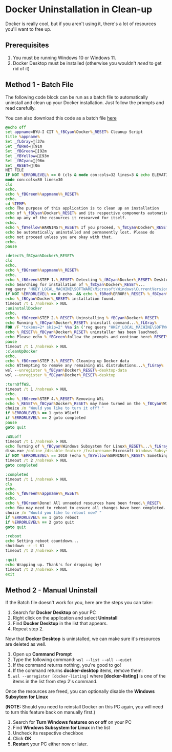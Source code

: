 # Docker Uninstallation in Clean-up
Docker is really cool, but if you aren't using it, there's a lot of resources you'll want to free up.

## Prerequisites
1. You must be running Windows 10 or Windows 11.
2. Docker Desktop must be installed (otherwise you wouldn't _need_ to get rid of it)

## Method 1 - Batch File
The following code block can be run as a batch file to automatically uninstall and clean up your Docker 
installation. Just follow the prompts and read carefully.

You can also download this code as a batch file [here](https://github.com/CalebSalyards/docker-automations/releases/latest)
```bat
@echo off
set appname=BYU-I CIT %_fBCyan%Docker%_RESET% Cleanup Script
title %appname%
Set _fLGray=[37m
Set _fBRed=[91m
Set _fBGreen=[92m
Set _fBYellow=[93m
Set _fBCyan=[96m
Set _RESET=[0m
NET FILE
IF NOT %ERRORLEVEL% == 0 (cls & mode con:cols=32 lines=3 & echo ELEVATING SCRIPT & powershell "Start-Process -FilePath '%0' -Verb RunAs" & exit)
mode con:cols=80 lines=30
cls
echo.
echo %_fBGreen%%appname%%_RESET%
echo.
cd %TEMP%
echo The purpose of this application is to clean up an installation 
echo of %_fBCyan%Docker%_RESET% and its respective components automatically to free 
echo up any of the resources it researved for itself.
echo.
echo %_fBYellow%WARNING!%_RESET% If you proceed, %_fBCyan%Docker%_RESET% and all of its components will 
echo be automatically uninstalled and permanently lost. Please do 
echo not proceed unless you are okay with that.
echo.
pause

:detect%_fBCyan%Docker%_RESET%
cls
echo.
echo %_fBGreen%%appname%%_RESET%
echo.
echo %_fBGreen%STEP 1.%_RESET% Detecting %_fBCyan%Docker%_RESET% Desktop application and configuration
echo Searching for installation of %_fBCyan%Docker%_RESET%...
reg query "HKEY_LOCAL_MACHINE\SOFTWARE\Microsoft\Windows\CurrentVersion\Uninstall\Docker Desktop" >nul
if NOT %ERRORLEVEL% == 0 echo. && echo %_fBRed%ERROR!%_RESET% %_fBCyan%Docker%_RESET% appears to be improperly installed. & echo Please uninstall %_fBCyan%Docker%_RESET% manually before continuing. && echo. && pause && goto cleanUpDocker
echo %_fBCyan%Docker%_RESET% installation found.
timeout /t 1 /nobreak > NUL
:uninstallDocker
echo.
echo %_fBGreen%STEP 2.%_RESET% Uninstalling %_fBCyan%Docker%_RESET%
echo Running %_fBCyan%Docker%_RESET% ininstall command...%_fLGray%
FOR /F "tokens=2* skip=2" %%a in ('reg query "HKEY_LOCAL_MACHINE\SOFTWARE\Microsoft\Windows\CurrentVersion\Uninstall\Docker Desktop" /v "UninstallString"') do (start "" cmd /C start "" %%b >NUL 2>&1)
echo %_RESET%%_fBCyan%Docker%_RESET% uninstaller has been lauchned. 
echo Please echo %_fBGreen%follow the prompts and continue here%_RESET% once the uninstaller completes.
pause
timeout /t 1 /nobreak > NUL
:cleanUpDocker
echo.
echo %_fBGreen%STEP 3.%_RESET% Cleaning up Docker data
echo Attempting to remove any remaining WSL distrubutions...%_fLGray%
wsl --unregister %_fBCyan%Docker%_RESET%-desktop-data
wsl --unregister %_fBCyan%Docker%_RESET%-desktop

:turnOffWSL
timeout /t 1 /nobreak > NUL
echo.
echo %_fBGreen%STEP 4.%_RESET% Removing WSL
echo %_RESET%%_fBCyan%Docker%_RESET% may have turned on the %_fBCyan%Windows Subsystem for Linux%_RESET%.
choice /m "Would you like to turn it off? "
if %ERRORLEVEL% == 1 goto WSLoff
if %ERRORLEVEL% == 2 goto completed
pause
goto quit

:WSLoff
timeout /t 1 /nobreak > NUL
echo Turning of %_fBCyan%Windows Subsystem for Linux%_RESET%...%_fLGray%
dism.exe /online /disable-feature /featurename:Microsoft-Windows-Subsystem-Linux /norestart >nul
if NOT %ERRORLEVEL% == 3010 (echo %_fBYellow%WARNING!%_RESET% Something went wrong... & echo Search for 'Windows Features' and disable WSL manually.) else echo %_RESET%The %_fBCyan%Windows Subsystem for Linux%_RESET% has been turned off.
timeout /t 2 /nobreak > NUL
goto completed

:completed
timeout /t 1 /nobreak > NUL
cls
echo.
echo %_fBGreen%%appname%%_RESET%
echo.
echo %_fBGreen%Done! All unneeded resources have been freed.%_RESET%
echo You may need to reboot to ensure all changes have been completed.
choice /m "Would you like to reboot now? "
if %ERRORLEVEL% == 1 goto reboot
if %ERRORLEVEL% == 2 goto quit
goto quit

:reboot
echo Setting reboot countdown...
shutdown -r -t 61
timeout /t 3 /nobreak > NUL

:quit
echo Wrapping up. Thank's for dropping by!
timeout /t 3 /nobreak > NUL
exit
```

## Method 2 - Manual Uninstall
If the Batch file doesn't work for you, here are the steps you can take:
1. Search for **Docker Desktop** on your PC
2. Right click on the application and select **Uninstall**
3. Find **Docker Desktop** in the list that appears.
4. Repeat step 2.

Now that **Docker Desktop** is uninstalled, we can make sure it's resources are deleted as well.
1. Open up **Command Prompt**
2. Type the following command: `wsl --list --all --quiet`
3. If the command returns nothing, you're good to go!
4. If the command returns **docker-desktop** items, remove them:
5. `wsl --unregister [docker-listing]` where **[docker-listing]** is one of the items in the list from step 2's command.

Once the resources are freed, you can optionally disable the **Windows Subsytem for Linux**

(**NOTE:** Should you need to reinstall Docker on this PC again, you will need to turn this feature back on manually first.)
1. Search for **Turn Windows features on or off** on your PC
2. Find **Windows Subsystem for Linux** in the list
3. Uncheck its respective checkbox
4. Click **OK**
5. **Restart** your PC either now or later.
